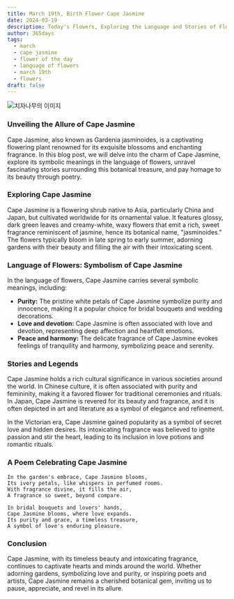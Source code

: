 ```yaml
---
title: March 19th, Birth Flower Cape Jasmine
date: 2024-03-19
description: Today's Flowers, Exploring the Language and Stories of Flowers Cape Jasmine
author: 365days
tags:
  - march
  - cape jasmine
  - flower of the day
  - language of flowers
  - march 19th
  - flowers
draft: false
---
```


![치자나무의 이미지](https://cdn.pixabay.com/photo/2021/07/09/20/23/gardenia-jasminoides-6399959_1280.jpg#center)

### Unveiling the Allure of Cape Jasmine

Cape Jasmine, also known as Gardenia jasminoides, is a captivating flowering plant renowned for its exquisite blossoms and enchanting fragrance. In this blog post, we will delve into the charm of Cape Jasmine, explore its symbolic meanings in the language of flowers, unravel fascinating stories surrounding this botanical treasure, and pay homage to its beauty through poetry.

### Exploring Cape Jasmine

Cape Jasmine is a flowering shrub native to Asia, particularly China and Japan, but cultivated worldwide for its ornamental value. It features glossy, dark green leaves and creamy-white, waxy flowers that emit a rich, sweet fragrance reminiscent of jasmine, hence its botanical name, "jasminoides." The flowers typically bloom in late spring to early summer, adorning gardens with their beauty and filling the air with their intoxicating scent.

### Language of Flowers: Symbolism of Cape Jasmine

In the language of flowers, Cape Jasmine carries several symbolic meanings, including:

- **Purity:** The pristine white petals of Cape Jasmine symbolize purity and innocence, making it a popular choice for bridal bouquets and wedding decorations.
- **Love and devotion:** Cape Jasmine is often associated with love and devotion, representing deep affection and heartfelt emotions.
- **Peace and harmony:** The delicate fragrance of Cape Jasmine evokes feelings of tranquility and harmony, symbolizing peace and serenity.

### Stories and Legends

Cape Jasmine holds a rich cultural significance in various societies around the world. In Chinese culture, it is often associated with purity and femininity, making it a favored flower for traditional ceremonies and rituals. In Japan, Cape Jasmine is revered for its beauty and fragrance, and it is often depicted in art and literature as a symbol of elegance and refinement.

In the Victorian era, Cape Jasmine gained popularity as a symbol of secret love and hidden desires. Its intoxicating fragrance was believed to ignite passion and stir the heart, leading to its inclusion in love potions and romantic rituals.

### A Poem Celebrating Cape Jasmine

	In the garden's embrace, Cape Jasmine blooms,
	Its ivory petals, like whispers in perfumed rooms.
	With fragrance divine, it fills the air,
	A fragrance so sweet, beyond compare.
	
	In bridal bouquets and lovers' hands,
	Cape Jasmine blooms, where love expands.
	Its purity and grace, a timeless treasure,
	A symbol of love's enduring pleasure.

### Conclusion

Cape Jasmine, with its timeless beauty and intoxicating fragrance, continues to captivate hearts and minds around the world. Whether adorning gardens, symbolizing love and purity, or inspiring poets and artists, Cape Jasmine remains a cherished botanical gem, inviting us to pause, appreciate, and revel in its allure.